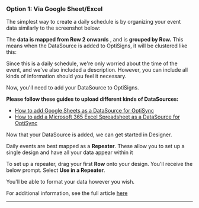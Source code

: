 ### Option 1: Via Google Sheet/Excel

The simplest way to create a daily schedule is by organizing your event data similarly to the screenshot below:



The **data is mapped from Row 2 onwards** , and is **grouped by Row.** This means when the DataSource is added to OptiSigns, it will be clustered like this:



Since this is a daily schedule, we're only worried about the time of the event, and we've also included a description. However, you can include all kinds of information should you feel it necessary.

Now, you'll need to add your DataSource to OptiSigns.

**Please follow these guides to upload different kinds of DataSources:**

  * [How to add Google Sheets as a DataSource for OptiSync](https://support.optisigns.com/hc/en-us/articles/29838866920211)
  * [How to add a Microsoft 365 Excel Spreadsheet as a DataSource for OptiSync](https://support.optisigns.com/hc/en-us/articles/29863080711059)



Now that your DataSource is added, we can get started in Designer.

Daily events are best mapped as a **Repeater**. These allow you to set up a single design and have all your data appear within it

To set up a repeater, drag your first **Row** onto your design. You'll receive the below prompt. Select **Use in a Repeater**.



You'll be able to format your data however you wish.

For additional information, see the full article [here](https://support.optisigns.com/hc/en-us/articles/33468569218067)

---
